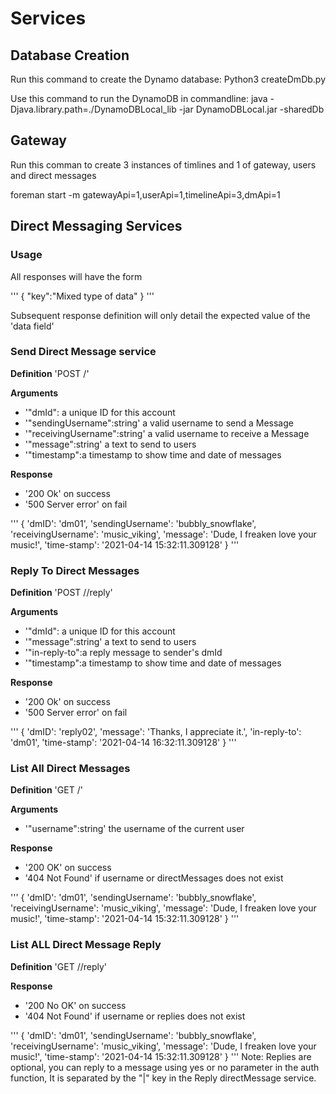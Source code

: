 # Services
## Database Creation
Run this command to create the Dynamo database:
Python3 createDmDb.py

Use this command to run the DynamoDB in commandline:
java -Djava.library.path=./DynamoDBLocal_lib -jar DynamoDBLocal.jar -sharedDb

## Gateway
Run this comman to create 3 instances of timlines and 1 of gateway, users and direct messages

foreman start -m gatewayApi=1,userApi=1,timelineApi=3,dmApi=1


## Direct Messaging Services
### Usage

All responses will have the form

'''
{
	"key":"Mixed type of data"
}
'''


Subsequent response definition will only detail the expected value of the 'data field'

### Send Direct Message service
**Definition**
'POST /'

**Arguments**
- '"dmId": a unique ID for this account
- '"sendingUsername":string' a valid username to send a Message
- '"receivingUsername":string'  a valid username to receive a Message
- '"message":string' a text to send to users
- '"timestamp":a timestamp to show time and date of messages

**Response**
- '200 Ok' on success
- '500 Server error' on fail 

'''
{
	'dmID': 'dm01',
        'sendingUsername': 'bubbly_snowflake',
        'receivingUsername': 'music_viking',
        'message': 'Dude, I freaken love your music!',
        'time-stamp': '2021-04-14 15:32:11.309128'
}
'''

### Reply To Direct Messages
**Definition**
'POST /<dmId>/reply'

**Arguments**
- '"dmId": a unique ID for this account
- '"message":string' a text to send to users
- '"in-reply-to":a reply message to sender's dmId
- '"timestamp":a timestamp to show time and date of messages

**Response**
- '200 Ok' on success
- '500 Server error' on fail 

'''
{
	'dmID': 'reply02',
        'message': 'Thanks, I appreciate it.',
        'in-reply-to': 'dm01',
        'time-stamp': '2021-04-14 16:32:11.309128'
}
'''

### List All Direct Messages
**Definition**
'GET /<username>'

**Arguments**
- '"username":string' the username of the current user

**Response**
- '200 OK' on success
- '404 Not Found' if username or directMessages does not exist

'''
{
	'dmID': 'dm01',
        'sendingUsername': 'bubbly_snowflake',
        'receivingUsername': 'music_viking',
        'message': 'Dude, I freaken love your music!',
        'time-stamp': '2021-04-14 15:32:11.309128'
}
'''

### List ALL Direct Message Reply
**Definition**
'GET /<dmID>/reply'

**Response**
- '200 No OK' on success
- '404 Not Found' if username or replies does not exist

'''
{	'dmID': 'dm01',
        'sendingUsername': 'bubbly_snowflake',
        'receivingUsername': 'music_viking',
        'message': 'Dude, I freaken love your music!',
        'time-stamp': '2021-04-14 15:32:11.309128'
}
'''
Note: Replies are optional, you can reply to a message using yes or no parameter in the auth function, It is separated by the "|" key in the Reply directMessage service. 
